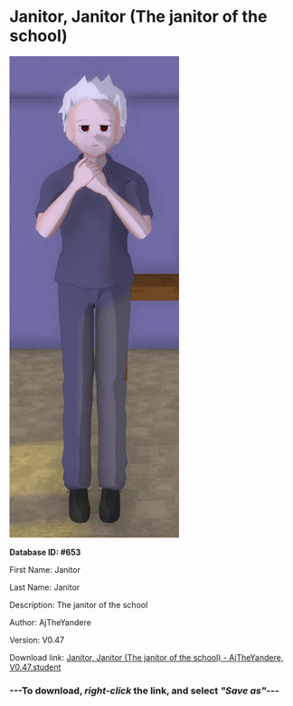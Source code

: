 # Janitor, Janitor (The janitor of the school)

<img src="https://raw.githubusercontent.com/Arbiter1223/Daigaku-Gurashi-Custom-Students/master/Students/Files/Janitor%2C%20Janitor%20(The%20janitor%20of%20the%20school).png" title="Janitor, Janitor (The janitor of the school) - AjTheYandere, V0.47">

**Database ID: #653**

First Name: Janitor

Last Name: Janitor

Description: The janitor of the school

Author: AjTheYandere

Version: V0.47

Download link: <a href="https://raw.githubusercontent.com/Arbiter1223/Daigaku-Gurashi-Custom-Students/master/Students/Files/Janitor%2C%20Janitor%20(The%20janitor%20of%20the%20school)%20-%20AjTheYandere%2C%20V0.47.student">Janitor, Janitor (The janitor of the school) - AjTheYandere, V0.47.student</a>

### ---**To download, _right-click_ the link, and select _"Save as"_**---
